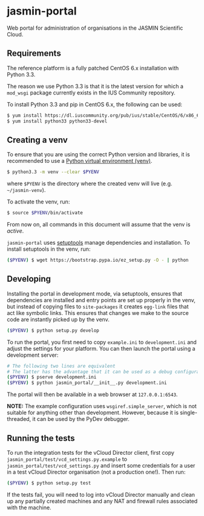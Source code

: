 # jasmin-portal

Web portal for administration of organisations in the JASMIN Scientific Cloud.


## Requirements

The reference platform is a fully patched CentOS 6.x installation with Python 3.3.

The reason we use Python 3.3 is that it is the latest version for which a `mod_wsgi`
package currently exists in the IUS Community repository.

To install Python 3.3 and pip in CentOS 6.x, the following can be used:

```sh
$ yum install https://dl.iuscommunity.org/pub/ius/stable/CentOS/6/x86_64/ius-release-1.0-14.ius.centos6.noarch.rpm
$ yum install python33 python33-devel
```
    

## Creating a venv

To ensure that you are using the correct Python version and libraries, it is recommended to
use a [Python virtual environment (venv)](https://docs.python.org/3/library/venv.html).

```sh
$ python3.3 -m venv --clear $PYENV
```
    
where `$PYENV` is the directory where the created venv will live (e.g. `~/jasmin-venv`).

To activate the venv, run:

```sh
$ source $PYENV/bin/activate
```

From now on, all commands in this document will assume that the venv is *active*.

`jasmin-portal` uses [setuptools](https://pypi.python.org/pypi/setuptools) manage dependencies and
installation. To install setuptools in the venv, run:

```sh
($PYENV) $ wget https://bootstrap.pypa.io/ez_setup.py -O - | python
```


## Developing

Installing the portal in development mode, via setuptools, ensures that dependencies are installed
and entry points are set up properly in the venv, but instead of copying files to `site-packages`
it creates `egg-link` files that act like symbolic links. This ensures that changes we make to
the source code are instantly picked up by the venv.

```sh
($PYENV) $ python setup.py develop
```

To run the portal, you first need to copy `example.ini` to `development.ini` and adjust the
settings for your platform. You can then launch the portal using a development server:

```sh
# The following two lines are equivalent
# The latter has the advantage that it can be used as a debug configuration in PyDev, allowing breakpoints etc.
($PYENV) $ pserve development.ini
($PYENV) $ python jasmin_portal/__init__.py development.ini
```
    
The portal will then be available in a web browser at `127.0.0.1:6543`.

**NOTE:** The example configuration uses `wsgiref.simple_server`, which is not suitable for
anything other than development. However, because it is single-threaded, it can be used by the PyDev
debugger.


## Running the tests

To run the integration tests for the vCloud Director client, first copy `jasmin_portal/test/vcd_settings.py.example` to `jasmin_portal/test/vcd_settings.py` and insert some credentials for a user in a test vCloud Director organisation (not a production one!). Then run:

```sh
($PYENV) $ python setup.py test
```

If the tests fail, you will need to log into vCloud Director manually and clean up any partially created machines and any NAT and firewall rules associated with the machine.

